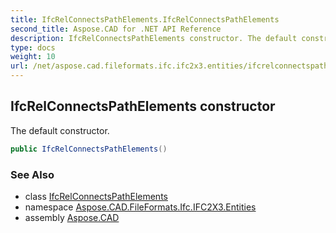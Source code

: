 ```yaml
---
title: IfcRelConnectsPathElements.IfcRelConnectsPathElements
second_title: Aspose.CAD for .NET API Reference
description: IfcRelConnectsPathElements constructor. The default constructor
type: docs
weight: 10
url: /net/aspose.cad.fileformats.ifc.ifc2x3.entities/ifcrelconnectspathelements/ifcrelconnectspathelements/
---
```

## IfcRelConnectsPathElements constructor

The default constructor.

```csharp
public IfcRelConnectsPathElements()
```

### See Also

* class [IfcRelConnectsPathElements](../)
* namespace [Aspose.CAD.FileFormats.Ifc.IFC2X3.Entities](../../ifcrelconnectspathelements/)
* assembly [Aspose.CAD](../../../)


